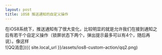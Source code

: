 ```yaml
---
layout: post
title: iOS8 推送通知的自定义操作
---
```


在iOS8系统下，推送通知有了很大变化，比较明显的就是允许我们在接到通知之后有若干个自定义操作（锁屏状态下两个，弹出提示最多可以有4个，随后再说）。像这样   
![QQ消息]({{ site.local_url }}/assets/ios8-custom-action/qq2.png)
